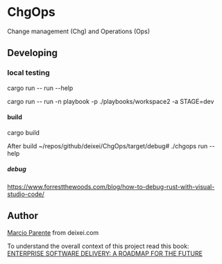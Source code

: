 # ChgOps
Change management (Chg) and Operations (Ops)

## Developing

### local testing
cargo run -- run --help

cargo run -- run -n playbook -p ./playbooks/workspace2 -a STAGE=dev

#### build

cargo build

After build ~/repos/github/deixei/ChgOps/target/debug# ./chgops run --help

##### debug

https://www.forrestthewoods.com/blog/how-to-debug-rust-with-visual-studio-code/


## Author

[Marcio Parente](https://github.com/deixei) from deixei.com

To understand the overall context of this project read this book: [ENTERPRISE SOFTWARE DELIVERY: A ROADMAP FOR THE FUTURE](https://www.amazon.de/-/en/Marcio-Parente/dp/B0CXTJZJ2X/)